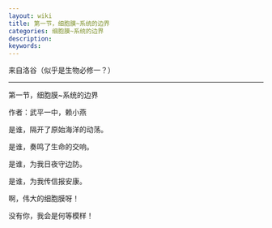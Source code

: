 ```yaml
---
layout: wiki
title: 第一节，细胞膜~系统的边界
categories: 细胞膜~系统的边界
description: 
keywords: 
---
```


来自洛谷（似乎是生物必修一？）

---

第一节，细胞膜~系统的边界

作者：武平一中，赖小燕

是谁，隔开了原始海洋的动荡。

是谁，奏鸣了生命的交响。

是谁，为我日夜守边防。

是谁，为我传信报安康。

啊，伟大的细胞膜呀！

没有你，我会是何等模样！